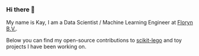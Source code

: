 ### Hi there 👋

My name is Kay, I am a Data Scientist / Machine Learning Engineer at [Floryn B.V.](https://www.floryn.com/nl/).

Below you can find my open-source contributions to [scikit-lego](https://github.com/koaning/scikit-lego) and toy projects I have been working on.

<!--
**kayhoogland/kayhoogland** is a ✨ _special_ ✨ repository because its `README.md` (this file) appears on your GitHub profile.

Here are some ideas to get you started:

- 🔭 I’m currently working on ...
- 🌱 I’m currently learning ...
- 👯 I’m looking to collaborate on ...
- 🤔 I’m looking for help with ...
- 💬 Ask me about ...
- 📫 How to reach me: ...
- 😄 Pronouns: ...
- ⚡ Fun fact: ...
-->
